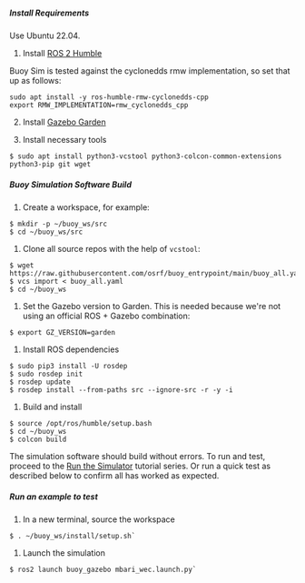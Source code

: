 ##### Install Requirements
Use Ubuntu 22.04.

1. Install [ROS 2 Humble](https://docs.ros.org/en/humble/index.html)

Buoy Sim is tested against the cyclonedds rmw implementation, so set that up as follows:
```
sudo apt install -y ros-humble-rmw-cyclonedds-cpp
export RMW_IMPLEMENTATION=rmw_cyclonedds_cpp
```

2. Install [Gazebo Garden](https://gazebosim.org/docs/garden)


3. Install necessary tools

```
$ sudo apt install python3-vcstool python3-colcon-common-extensions python3-pip git wget
```

##### Buoy Simulation Software Build

1. Create a workspace, for example:

```
$ mkdir -p ~/buoy_ws/src
$ cd ~/buoy_ws/src
```

1. Clone all source repos with the help of `vcstool`:

```
$ wget https://raw.githubusercontent.com/osrf/buoy_entrypoint/main/buoy_all.yaml
$ vcs import < buoy_all.yaml
$ cd ~/buoy_ws
```

1. Set the Gazebo version to Garden. This is needed because we're not using an
   official ROS + Gazebo combination:

```
$ export GZ_VERSION=garden
```

1. Install ROS dependencies

```
$ sudo pip3 install -U rosdep
$ sudo rosdep init
$ rosdep update
$ rosdep install --from-paths src --ignore-src -r -y -i
```

1. Build and install

```
$ source /opt/ros/humble/setup.bash
$ cd ~/buoy_ws
$ colcon build
```

The simulation software should build without errors.  To run and test, proceed to the [Run the Simulator](../../../tutorials/#running-the-simulator) tutorial series.  Or run a quick test as described below to confirm all has worked as expected.

##### Run an example to test

1. In a new terminal, source the workspace

```
$ . ~/buoy_ws/install/setup.sh`
```

1. Launch the simulation

```
$ ros2 launch buoy_gazebo mbari_wec.launch.py`
```

